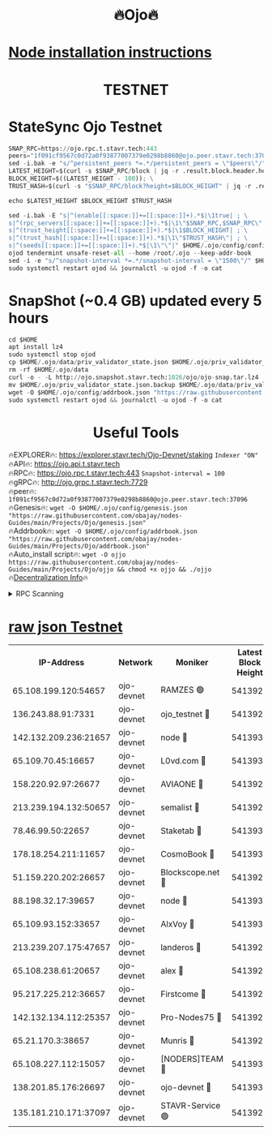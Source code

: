 <h1 align="center"> 🔥Ojo🔥</h1>

[Node installation instructions](https://github.com/obajay/nodes-Guides/tree/main/Projects/Ojo)
=

<h1 align="center"> TESTNET</h1>

# StateSync Ojo Testnet
```python
SNAP_RPC=https://ojo.rpc.t.stavr.tech:443
peers="1f091cf9567c0d72a0f93877007379e0298b8860@ojo.peer.stavr.tech:37096"
sed -i.bak -e "s/^persistent_peers *=.*/persistent_peers = \"$peers\"/" $HOME/.ojo/config/config.toml
LATEST_HEIGHT=$(curl -s $SNAP_RPC/block | jq -r .result.block.header.height); \
BLOCK_HEIGHT=$((LATEST_HEIGHT - 100)); \
TRUST_HASH=$(curl -s "$SNAP_RPC/block?height=$BLOCK_HEIGHT" | jq -r .result.block_id.hash)

echo $LATEST_HEIGHT $BLOCK_HEIGHT $TRUST_HASH

sed -i.bak -E "s|^(enable[[:space:]]+=[[:space:]]+).*$|\1true| ; \
s|^(rpc_servers[[:space:]]+=[[:space:]]+).*$|\1\"$SNAP_RPC,$SNAP_RPC\"| ; \
s|^(trust_height[[:space:]]+=[[:space:]]+).*$|\1$BLOCK_HEIGHT| ; \
s|^(trust_hash[[:space:]]+=[[:space:]]+).*$|\1\"$TRUST_HASH\"| ; \
s|^(seeds[[:space:]]+=[[:space:]]+).*$|\1\"\"|" $HOME/.ojo/config/config.toml
ojod tendermint unsafe-reset-all --home /root/.ojo --keep-addr-book
sed -i -e "s/^snapshot-interval *=.*/snapshot-interval = \"1500\"/" $HOME/.ojo/config/app.toml
sudo systemctl restart ojod && journalctl -u ojod -f -o cat
```
# SnapShot (~0.4 GB) updated every 5 hours
```python
cd $HOME
apt install lz4
sudo systemctl stop ojod
cp $HOME/.ojo/data/priv_validator_state.json $HOME/.ojo/priv_validator_state.json.backup
rm -rf $HOME/.ojo/data
curl -o - -L http://ojo.snapshot.stavr.tech:1026/ojo/ojo-snap.tar.lz4 | lz4 -c -d - | tar -x -C $HOME/.ojo --strip-components 2
mv $HOME/.ojo/priv_validator_state.json.backup $HOME/.ojo/data/priv_validator_state.json
wget -O $HOME/.ojo/config/addrbook.json "https://raw.githubusercontent.com/obajay/nodes-Guides/main/Projects/Ojo/addrbook.json"
sudo systemctl restart ojod && journalctl -u ojod -f -o cat
```
 <h1 align="center"> Useful Tools</h1>

🔥EXPLORER🔥:        https://explorer.stavr.tech/Ojo-Devnet/staking        `Indexer "ON"` \
🔥API🔥:                     https://ojo.api.t.stavr.tech \
🔥RPC🔥:                    https://ojo.rpc.t.stavr.tech:443              `Snapshot-interval = 100` \
🔥gRPC🔥:                  http://ojo.grpc.t.stavr.tech:7729 \
🔥peer🔥:                   `1f091cf9567c0d72a0f93877007379e0298b8860@ojo.peer.stavr.tech:37096` \
🔥Genesis🔥:    ```wget -O $HOME/.ojo/config/genesis.json "https://raw.githubusercontent.com/obajay/nodes-Guides/main/Projects/Ojo/genesis.json"``` \
🔥Addrbook🔥:    ```wget -O $HOME/.ojo/config/addrbook.json "https://raw.githubusercontent.com/obajay/nodes-Guides/main/Projects/Ojo/addrbook.json"``` \
🔥Auto_install script🔥: ```wget -O ojjo https://raw.githubusercontent.com/obajay/nodes-Guides/main/Projects/Ojo/ojjo && chmod +x ojjo && ./ojjo``` \
🔥[Decentralization Info](https://github.com/obajay/StateSync-snapshots/tree/main/Projects/Ojo/Decentralization)🔥



<details>
<summary>RPC Scanning</summary>

<h2 align="center"> We scan nodes in real time every 4 hours. And we provide the final result of RPC endpoints.
We cannot influence the operation of these nodes in any way. </h2>


```python
If Voting Power is higher than 0 --> then the Node is a validator of the network and may be subject to attack and be a potential threat to the chain.
```
```python
We marked such validators with a red symbol
```

</details>

[raw json Testnet](https://rpc-check.ojot.stavr.tech/ojot/rpc-ojot-result.json)
=


<table><tr><th>IP-Address</th><th>Network</th><th>Moniker</th><th>Latest Block Height</th><th>Earliest Block Height</th><th>Catching Up</th><th>Tx Index</th><th>Voting Power</th><th>Scan Time</th></tr><tr><td>65.108.199.120:54657</td><td>ojo-devnet</td><td>RAMZES 🟢</td><td>5413926</td><td>306156</td><td>False</td><td>on</td><td>0</td><td>2024-02-13T05:59:56.847937057UTC</td></tr><tr><td>136.243.88.91:7331</td><td>ojo-devnet</td><td>ojo_testnet 🔴</td><td>5413927</td><td>308845</td><td>False</td><td>on</td><td>1000</td><td>2024-02-13T06:00:03.319006461UTC</td></tr><tr><td>142.132.209.236:21657</td><td>ojo-devnet</td><td>node 🔴</td><td>5413930</td><td>350001</td><td>False</td><td>on</td><td>1999</td><td>2024-02-13T06:00:16.913910300UTC</td></tr><tr><td>65.109.70.45:16657</td><td>ojo-devnet</td><td>L0vd.com 🔴</td><td>5413931</td><td>695918</td><td>False</td><td>off</td><td>998</td><td>2024-02-13T06:00:25.102799692UTC</td></tr><tr><td>158.220.92.97:26677</td><td>ojo-devnet</td><td>AVIAONE 🔴</td><td>5413929</td><td>2754001</td><td>False</td><td>on</td><td>19926</td><td>2024-02-13T06:00:11.866324460UTC</td></tr><tr><td>213.239.194.132:50657</td><td>ojo-devnet</td><td>semalist 🔴</td><td>5413926</td><td>3223522</td><td>False</td><td>on</td><td>21037</td><td>2024-02-13T05:59:57.132667257UTC</td></tr><tr><td>78.46.99.50:22657</td><td>ojo-devnet</td><td>Staketab 🔴</td><td>5413931</td><td>4254801</td><td>False</td><td>on</td><td>1276</td><td>2024-02-13T06:00:25.386998495UTC</td></tr><tr><td>178.18.254.211:11657</td><td>ojo-devnet</td><td>CosmoBook 🔴</td><td>5413930</td><td>4392001</td><td>False</td><td>off</td><td>1047</td><td>2024-02-13T06:00:19.372154737UTC</td></tr><tr><td>51.159.220.202:26657</td><td>ojo-devnet</td><td>Blockscope.net 🔴</td><td>5413926</td><td>4425001</td><td>False</td><td>on</td><td>1878</td><td>2024-02-13T05:59:56.115671785UTC</td></tr><tr><td>88.198.32.17:39657</td><td>ojo-devnet</td><td>node 🔴</td><td>5413930</td><td>4710001</td><td>False</td><td>on</td><td>95457</td><td>2024-02-13T06:00:19.715267292UTC</td></tr><tr><td>65.109.93.152:33657</td><td>ojo-devnet</td><td>AlxVoy 🔴</td><td>5413930</td><td>4943001</td><td>False</td><td>on</td><td>4491415</td><td>2024-02-13T06:00:16.661057125UTC</td></tr><tr><td>213.239.207.175:47657</td><td>ojo-devnet</td><td>landeros 🔴</td><td>5413929</td><td>4967924</td><td>False</td><td>off</td><td>11083</td><td>2024-02-13T06:00:12.170741649UTC</td></tr><tr><td>65.108.238.61:20657</td><td>ojo-devnet</td><td>alex 🔴</td><td>5413926</td><td>5131001</td><td>False</td><td>on</td><td>11359</td><td>2024-02-13T05:59:56.461567880UTC</td></tr><tr><td>95.217.225.212:36657</td><td>ojo-devnet</td><td>Firstcome 🔴</td><td>5413927</td><td>5251946</td><td>False</td><td>on</td><td>13566</td><td>2024-02-13T06:00:03.039628135UTC</td></tr><tr><td>142.132.134.112:25357</td><td>ojo-devnet</td><td>Pro-Nodes75 🔴</td><td>5413927</td><td>5313927</td><td>False</td><td>on</td><td>24651</td><td>2024-02-13T06:00:00.299412442UTC</td></tr><tr><td>65.21.170.3:38657</td><td>ojo-devnet</td><td>Munris 🔴</td><td>5413927</td><td>5313927</td><td>False</td><td>off</td><td>20123</td><td>2024-02-13T06:00:02.694859503UTC</td></tr><tr><td>65.108.227.112:15057</td><td>ojo-devnet</td><td>[NODERS]TEAM 🔴</td><td>5413931</td><td>5313931</td><td>False</td><td>off</td><td>9999</td><td>2024-02-13T06:00:24.401570342UTC</td></tr><tr><td>138.201.85.176:26697</td><td>ojo-devnet</td><td>ojo-devnet 🔴</td><td>5413931</td><td>5313931</td><td>False</td><td>on</td><td>1000024000</td><td>2024-02-13T06:00:24.729995370UTC</td></tr><tr><td>135.181.210.171:37097</td><td>ojo-devnet</td><td>STAVR-Service 🟢</td><td>5413925</td><td>5411701</td><td>False</td><td>on</td><td>0</td><td>2024-02-13T05:59:57.967630931UTC</td></tr></table>
